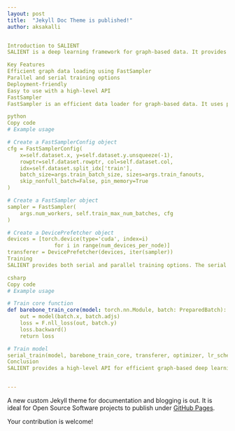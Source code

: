 ```yaml
---
layout: post
title:  "Jekyll Doc Theme is published!"
author: aksakalli


Introduction to SALIENT
SALIENT is a deep learning framework for graph-based data. It provides efficient data loading, parallel and serial training, and seamless deployment.

Key Features
Efficient graph data loading using FastSampler
Parallel and serial training options
Deployment-friendly
Easy to use with a high-level API
FastSampler
FastSampler is an efficient data loader for graph-based data. It uses pre-computation of neighbor indices to achieve fast indexing and efficient GPU memory usage. To use FastSampler, first create a FastSamplerConfig object and pass the required parameters, including the graph data and batch size. Then, create a FastSampler object using the FastSamplerConfig object and the number of worker threads. Finally, create a DevicePrefetcher object using the FastSampler object and a list of devices (usually GPU devices).

python
Copy code
# Example usage

# Create a FastSamplerConfig object
cfg = FastSamplerConfig(
    x=self.dataset.x, y=self.dataset.y.unsqueeze(-1),
    rowptr=self.dataset.rowptr, col=self.dataset.col,
    idx=self.dataset.split_idx['train'],
    batch_size=args.train_batch_size, sizes=args.train_fanouts,
    skip_nonfull_batch=False, pin_memory=True
)

# Create a FastSampler object
sampler = FastSampler(
    args.num_workers, self.train_max_num_batches, cfg
)

# Create a DevicePrefetcher object
devices = [torch.device(type='cuda', index=i)
               for i in range(num_devices_per_node)]
transferer = DevicePrefetcher(devices, iter(sampler))
Training
SALIENT provides both serial and parallel training options. The serial training function serial_train takes a model, train core function, device iterator, optimizer, and optional train callback as input. The train core function specifies the forward pass and loss computation for a single batch of data. The device iterator is typically the transferer object created using the FastSampler and DevicePrefetcher objects.

csharp
Copy code
# Example usage

# Train core function
def barebone_train_core(model: torch.nn.Module, batch: PreparedBatch):
    out = model(batch.x, batch.adjs)
    loss = F.nll_loss(out, batch.y)
    loss.backward()
    return loss

# Train model
serial_train(model, barebone_train_core, transferer, optimizer, lr_scheduler)
Conclusion
SALIENT provides a high-level API for efficient graph-based deep learning. With FastSampler and its parallel/serial training options, users can quickly and easily train their graph models on large datasets.


---
```

A new custom Jekyll theme for documentation and blogging is out. It is ideal for Open Source Software projects to publish under [GitHub Pages](https://pages.github.com).

Your contribution is welcome!
